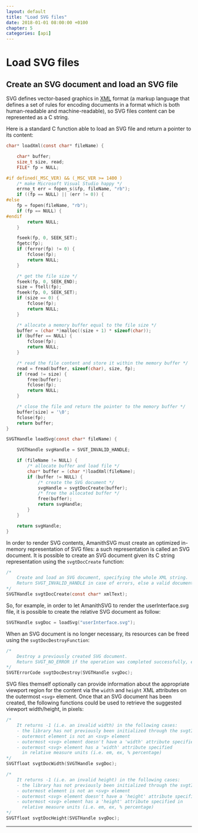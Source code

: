```yaml
---
layout: default
title: "Load SVG files"
date: 2018-01-01 08:00:00 +0100
chapter: 5
categories: [api]
---
```


# Load SVG files

## Create an SVG document and load an SVG file

SVG defines vector-based graphics in [XML](https://www.w3.org/XML/) format (a markup language that defines a set of rules for encoding documents in a format which is both human-readable and machine-readable), so SVG files content can be represented as a C string. 

Here is a standard C function able to load an SVG file and return a pointer to its content:

```c
char* loadXml(const char* fileName) {

    char* buffer;
    size_t size, read;
    FILE* fp = NULL;

#if defined(_MSC_VER) && (_MSC_VER >= 1400 )
    /* make Microsoft Visual Studio happy */
    errno_t err = fopen_s(&fp, fileName, "rb");
    if ((fp == NULL) || (err != 0)) {
#else
    fp = fopen(fileName, "rb");
    if (fp == NULL) {
#endif
        return NULL;
    }

    fseek(fp, 0, SEEK_SET);
    fgetc(fp);
    if (ferror(fp) != 0) {
        fclose(fp);
        return NULL;
    }

    /* get the file size */
    fseek(fp, 0, SEEK_END);
    size = ftell(fp);
    fseek(fp, 0, SEEK_SET);
    if (size == 0) {
        fclose(fp);
        return NULL;
    }

    /* allocate a memory buffer equal to the file size */
    buffer = (char *)malloc((size + 1) * sizeof(char));
    if (buffer == NULL) {
        fclose(fp);
        return NULL;
    }

    /* read the file content and store it within the memory buffer */
    read = fread(buffer, sizeof(char), size, fp);
    if (read != size) {
        free(buffer);
        fclose(fp);
        return NULL;
    }

    /* close the file and return the pointer to the memory buffer */
    buffer[size] = '\0';
    fclose(fp);
    return buffer;
}
```

```c
SVGTHandle loadSvg(const char* fileName) {

    SVGTHandle svgHandle = SVGT_INVALID_HANDLE;

    if (fileName != NULL) {
        /* allocate buffer and load file */
        char* buffer = (char *)loadXml(fileName);
        if (buffer != NULL) {
            /* create the SVG document */
            svgHandle = svgtDocCreate(buffer);
            /* free the allocated buffer */
            free(buffer);
            return svgHandle;
        }
    }

    return svgHandle;
}
```

In order to render SVG contents, AmanithSVG must create an optimized in-memory representation of SVG files: a such representation is called an SVG document. It is possible to create an SVG document given its C string representation using the `svgtDocCreate` function:

```c
/*
    Create and load an SVG document, specifying the whole XML string.
    Return SVGT_INVALID_HANDLE in case of errors, else a valid document handle.
*/
SVGTHandle svgtDocCreate(const char* xmlText);
```

So, for example, in order to let AmanithSVG to render the userInterface.svg file, it is possible to create the relative SVG document as follow:

```c
SVGTHandle svgDoc = loadSvg("userInterface.svg");
```

When an SVG document is no longer necessary, its resources can be freed using the `svgtDocDestroyFunction`:

```c
/*
    Destroy a previously created SVG document.
    Return SVGT_NO_ERROR if the operation was completed successfully, else an error code.
*/
SVGTErrorCode svgtDocDestroy(SVGTHandle svgDoc);
```

SVG files themself optionally can provide information about the appropriate viewport region for the content via the `width` and `height` XML attributes on the outermost `<svg>` element. Once that an SVG document has been created, the following functions could be used to retrieve the suggested viewport width/height, in pixels:

```c
/*
    It returns -1 (i.e. an invalid width) in the following cases:
    - the library has not previously been initialized through the svgtInit function
    - outermost element is not an <svg> element
    - outermost <svg> element doesn't have a 'width' attribute specified
    - outermost <svg> element has a 'width' attribute specified
      in relative measure units (i.e. em, ex, % percentage)
*/
SVGTfloat svgtDocWidth(SVGTHandle svgDoc);
```

```c
/*
    It returns -1 (i.e. an invalid height) in the following cases:
    - the library has not previously been initialized through the svgtInit function
    - outermost element is not an <svg> element
    - outermost <svg> element doesn't have a 'height' attribute specified
    - outermost <svg> element has a 'height' attribute specified in
      relative measure units (i.e. em, ex, % percentage)
*/
SVGTfloat svgtDocHeight(SVGTHandle svgDoc);
```

---